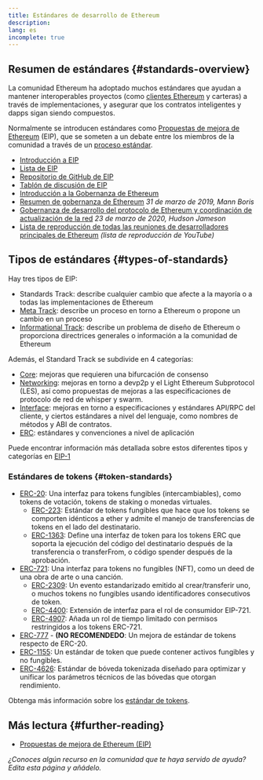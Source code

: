 ```yaml
---
title: Estándares de desarrollo de Ethereum
description:
lang: es
incomplete: true
---
```


## Resumen de estándares {#standards-overview}

La comunidad Ethereum ha adoptado muchos estándares que ayudan a mantener interoperables proyectos (como [clientes Ethereum](/developers/docs/nodes-and-clients/) y carteras) a través de implementaciones, y asegurar que los contratos inteligentes y dapps sigan siendo compuestos.

Normalmente se introducen estándares como [Propuestas de mejora de Ethereum](/eips/) (EIP), que se someten a un debate entre los miembros de la comunidad a través de un [proceso estándar](https://eips.ethereum.org/EIPS/eip-1).

- [Introducción a EIP](/eips/)
- [Lista de EIP](https://eips.ethereum.org/)
- [Repositorio de GitHub de EIP](https://github.com/ethereum/EIPs)
- [Tablón de discusión de EIP](https://ethereum-magicians.org/c/eips)
- [Introducción a la Gobernanza de Ethereum](/governance/)
- [Resumen de gobernanza de Ethereum](https://web.archive.org/web/20201107234050/https://blog.bmannconsulting.com/ethereum-governance/) _31 de marzo de 2019, Mann Boris_
- [Gobernanza de desarrollo del protocolo de Ethereum y coordinación de actualización de la red](https://hudsonjameson.com/posts/2020-03-23-ethereum-protocol-development-governance-and-network-upgrade-coordination/) _23 de marzo de 2020, Hudson Jameson_
- [Lista de reproducción de todas las reuniones de desarrolladores principales de Ethereum](https://www.youtube.com/@EthereumProtocol) _(lista de reproducción de YouTube)_

## Tipos de estándares {#types-of-standards}

Hay tres tipos de EIP:

- Standards Track: describe cualquier cambio que afecte a la mayoría o a todas las implementaciones de Ethereum
- [Meta Track](https://eips.ethereum.org/meta): describe un proceso en torno a Ethereum o propone un cambio en un proceso
- [Informational Track](https://eips.ethereum.org/informational): describe un problema de diseño de Ethereum o proporciona directrices generales o información a la comunidad de Ethereum

Además, el Standard Track se subdivide en 4 categorías:

- [Core](https://eips.ethereum.org/core): mejoras que requieren una bifurcación de consenso
- [Networking](https://eips.ethereum.org/networking): mejoras en torno a devp2p y el Light Ethereum Subprotocol (LES), así como propuestas de mejoras a las especificaciones de protocolo de red de whisper y swarm.
- [Interface](https://eips.ethereum.org/interface): mejoras en torno a especificaciones y estándares API/RPC del cliente, y ciertos estándares a nivel del lenguaje, como nombres de métodos y ABI de contratos.
- [ERC](https://eips.ethereum.org/erc): estándares y convenciones a nivel de aplicación

Puede encontrar información más detallada sobre estos diferentes tipos y categorías en [EIP-1](https://eips.ethereum.org/EIPS/eip-1#eip-types)

### Estándares de tokens {#token-standards}

- [ERC-20](/developers/docs/standards/tokens/erc-20/): Una interfaz para tokens fungibles (intercambiables), como tokens de votación, tokens de staking o monedas virtuales.
  - [ERC-223](/developers/docs/standards/tokens/erc-223/): Estándar de tokens fungibles que hace que los tokens se comporten idénticos a ether y admite el manejo de transferencias de tokens en el lado del destinatario.
  - [ERC-1363](/developers/docs/standards/tokens/erc-1363/): Define una interfaz de token para los tokens ERC que soporta la ejecución del código del destinatario después de la transferencia o transferFrom, o código spender después de la aprobación.
- [ERC-721](/developers/docs/standards/tokens/erc-721/): Una interfaz para tokens no fungibles (NFT), como un deed de una obra de arte o una canción.
  - [ERC-2309](https://eips.ethereum.org/EIPS/eip-2309): Un evento estandarizado emitido al crear/transferir uno, o muchos tokens no fungibles usando identificadores consecutivos de token.
  - [ERC-4400](https://eips.ethereum.org/EIPS/eip-4400): Extensión de interfaz para el rol de consumidor EIP-721.
  - [ERC-4907](https://eips.ethereum.org/EIPS/eip-4907): Añada un rol de tiempo limitado con permisos restringidos a los tokens ERC-721.
- [ERC-777](/developers/docs/standards/tokens/erc-777/) - **(NO RECOMENDEDO**: Un mejora de estándar de tokens respecto de ERC-20.
- [ERC-1155](/developers/docs/standards/tokens/erc-1155/): Un estándar de token que puede contener activos fungibles y no fungibles.
- [ERC-4626](/developers/docs/standards/tokens/erc-4626/): Estándar de bóveda tokenizada diseñado para optimizar y unificar los parámetros técnicos de las bóvedas que otorgan rendimiento.

Obtenga más información sobre los [estándar de tokens](/developers/docs/standards/tokens/).

## Más lectura {#further-reading}

- [Propuestas de mejora de Ethereum (EIP)](/eips/)

_¿Conoces algún recurso en la comunidad que te haya servido de ayuda? Edita esta página y añádelo._
